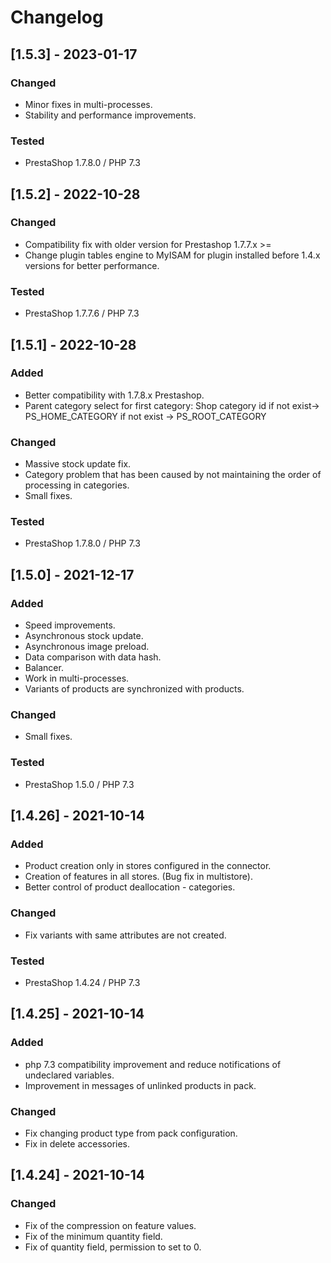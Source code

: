 # Changelog

## [1.5.3] - 2023-01-17

### Changed

- Minor fixes in multi-processes.
- Stability and performance improvements.

### Tested

- PrestaShop 1.7.8.0 / PHP 7.3

## [1.5.2] - 2022-10-28

### Changed

- Compatibility fix with older version for Prestashop 1.7.7.x >=
- Change plugin tables engine to MyISAM for plugin installed before 1.4.x versions for better performance.

### Tested

- PrestaShop 1.7.7.6 / PHP 7.3

## [1.5.1] - 2022-10-28

### Added

- Better compatibility with 1.7.8.x Prestashop.
- Parent category select for first category: Shop category id if not exist-> PS_HOME_CATEGORY if not exist -> PS_ROOT_CATEGORY

### Changed

- Massive stock update fix.
- Category problem that has been caused by not maintaining the order of processing in categories.
- Small fixes.

### Tested

- PrestaShop 1.7.8.0 / PHP 7.3

## [1.5.0] - 2021-12-17

### Added

- Speed improvements.
- Asynchronous stock update.
- Asynchronous image preload.
- Data comparison with data hash.
- Balancer.
- Work in multi-processes.
- Variants of products are synchronized with products.

### Changed

- Small fixes.

### Tested

- PrestaShop 1.5.0 / PHP 7.3

## [1.4.26] - 2021-10-14

### Added

- Product creation only in stores configured in the connector.
- Creation of features in all stores. (Bug fix in multistore).
- Better control of product deallocation - categories.

### Changed

- Fix variants with same attributes are not created.

### Tested

- PrestaShop 1.4.24 / PHP 7.3

## [1.4.25] - 2021-10-14

### Added

- php 7.3 compatibility improvement and reduce notifications of undeclared variables.
- Improvement in messages of unlinked products in pack.

### Changed

- Fix changing product type from pack configuration.
- Fix in delete accessories.

## [1.4.24] - 2021-10-14

### Changed

- Fix of the compression on feature values.
- Fix of the minimum quantity field.
- Fix of quantity field, permission to set to 0.